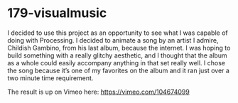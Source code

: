 179-visualmusic
===============
I decided to use this project as an opportunity to see what I was capable of doing with Processing. I decided to animate a song by an artist I admire, Childish Gambino, from his last album, because the internet. I was hoping to build something with a really glitchy aesthetic, and I thought that the album as a whole could easily accompany anything in that set really well. I chose the song because it’s one of my favorites on the album and it ran just over a two minute time requirement.

The result is up on Vimeo here: https://vimeo.com/104674099
